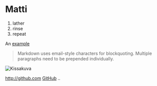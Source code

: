 # Matti

1. lather
2. rinse
3. repeat

An [example](http://example.com)

> Markdown uses email-style
> characters for blockquoting.
> Multiple paragraphs need to be prepended individually.

![Kissakuva](https://images.cdn.yle.fi/image/upload//w_1200,h_800,f_auto,fl_lossy,q_auto:eco/13-3-9655380.jpg)

http://github.com
[GitHub](http://github.com)
..
